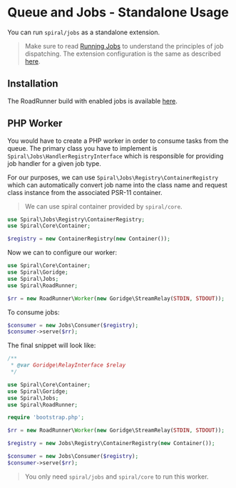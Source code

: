# Queue and Jobs - Standalone Usage
You can run `spiral/jobs` as a standalone extension. 

> Make sure to read [Running Jobs](/queue/jobs.md) to understand the principles of job dispatching. The extension configuration is the same as described [here](/queue/configuration.md).

## Installation
The RoadRunner build with enabled jobs is available [here](https://github.com/spiral/framework/releases).

## PHP Worker
You would have to create a PHP worker in order to consume tasks from the queue. The primary class you have to implement is 
`Spiral\Jobs\HandlerRegistryInterface` which is responsible for providing job handler for a given job type.

For our purposes, we can use `Spiral\Jobs\Registry\ContainerRegistry` which can automatically convert job name into the class
name and request class instance from the associated PSR-11 container.

> We can use spiral container provided by `spiral/core`.

```php
use Spiral\Jobs\Registry\ContainerRegistry;
use Spiral\Core\Container;

$registry = new ContainerRegistry(new Container());
```

Now we can to configure our worker:

```php
use Spiral\Core\Container;
use Spiral\Goridge;
use Spiral\Jobs;
use Spiral\RoadRunner;

$rr = new RoadRunner\Worker(new Goridge\StreamRelay(STDIN, STDOUT));
```

To consume jobs:

```php
$consumer = new Jobs\Consumer($registry);
$consumer->serve($rr);
```

The final snippet will look like:

```php
/**
 * @var Goridge\RelayInterface $relay
 */

use Spiral\Core\Container;
use Spiral\Goridge;
use Spiral\Jobs;
use Spiral\RoadRunner;

require 'bootstrap.php';

$rr = new RoadRunner\Worker(new Goridge\StreamRelay(STDIN, STDOUT));

$registry = new Jobs\Registry\ContainerRegistry(new Container());

$consumer = new Jobs\Consumer($registry);
$consumer->serve($rr);
```

> You only need `spiral/jobs` and `spiral/core` to run this worker.
